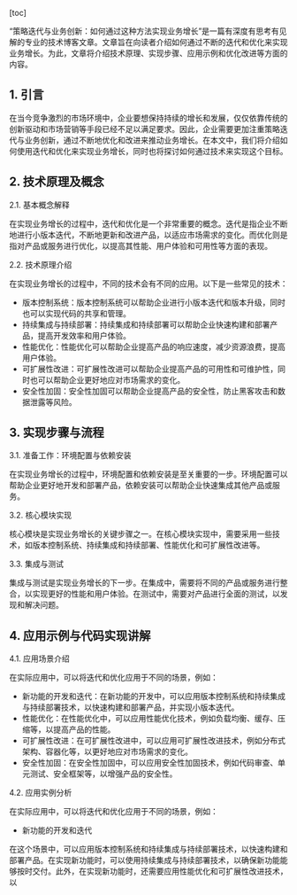 
[toc]                    
                
                
“策略迭代与业务创新：如何通过这种方法实现业务增长”是一篇有深度有思考有见解的专业的技术博客文章。文章旨在向读者介绍如何通过不断的迭代和优化来实现业务增长。为此，文章将介绍技术原理、实现步骤、应用示例和优化改进等方面的内容。

## 1. 引言

在当今竞争激烈的市场环境中，企业要想保持持续的增长和发展，仅仅依靠传统的创新驱动和市场营销等手段已经不足以满足要求。因此，企业需要更加注重策略迭代与业务创新，通过不断地优化和改进来推动业务增长。在本文中，我们将介绍如何使用迭代和优化来实现业务增长，同时也将探讨如何通过技术来实现这个目标。

## 2. 技术原理及概念

2.1. 基本概念解释

在实现业务增长的过程中，迭代和优化是一个非常重要的概念。迭代是指企业不断地进行小版本迭代，不断地更新和改进产品，以适应市场需求的变化。而优化则是指对产品或服务进行优化，以提高其性能、用户体验和可用性等方面的表现。

2.2. 技术原理介绍

在实现业务增长的过程中，不同的技术会有不同的应用。以下是一些常见的技术：

- 版本控制系统：版本控制系统可以帮助企业进行小版本迭代和版本升级，同时也可以实现代码的共享和管理。
- 持续集成与持续部署：持续集成和持续部署可以帮助企业快速构建和部署产品，提高开发效率和用户体验。
- 性能优化：性能优化可以帮助企业提高产品的响应速度，减少资源浪费，提高用户体验。
- 可扩展性改进：可扩展性改进可以帮助企业提高产品的可用性和可维护性，同时也可以帮助企业更好地应对市场需求的变化。
- 安全性加固：安全性加固可以帮助企业提高产品的安全性，防止黑客攻击和数据泄露等风险。

## 3. 实现步骤与流程

3.1. 准备工作：环境配置与依赖安装

在实现业务增长的过程中，环境配置和依赖安装是至关重要的一步。环境配置可以帮助企业更好地开发和部署产品，依赖安装可以帮助企业快速集成其他产品或服务。

3.2. 核心模块实现

核心模块是实现业务增长的关键步骤之一。在核心模块实现中，需要采用一些技术，如版本控制系统、持续集成和持续部署、性能优化和可扩展性改进等。

3.3. 集成与测试

集成与测试是实现业务增长的下一步。在集成中，需要将不同的产品或服务进行整合，以实现更好的性能和用户体验。在测试中，需要对产品进行全面的测试，以发现和解决问题。

## 4. 应用示例与代码实现讲解

4.1. 应用场景介绍

在实际应用中，可以将迭代和优化应用于不同的场景，例如：

- 新功能的开发和迭代：在新功能的开发中，可以应用版本控制系统和持续集成与持续部署技术，以快速构建和部署产品，并实现小版本迭代。
- 性能优化：在性能优化中，可以应用性能优化技术，例如负载均衡、缓存、压缩等，以提高产品的性能。
- 可扩展性改进：在可扩展性改进中，可以应用可扩展性改进技术，例如分布式架构、容器化等，以更好地应对市场需求的变化。
- 安全性加固：在安全性加固中，可以应用安全性加固技术，例如代码审查、单元测试、安全框架等，以增强产品的安全性。

4.2. 应用实例分析

在实际应用中，可以将迭代和优化应用于不同的场景，例如：

- 新功能的开发和迭代

在这个场景中，可以应用版本控制系统和持续集成与持续部署技术，以快速构建和部署产品。在实现新功能时，可以使用持续集成与持续部署技术，以确保新功能能够按时交付。此外，在实现新功能时，还需要应用性能优化和可扩展性改进技术，以

